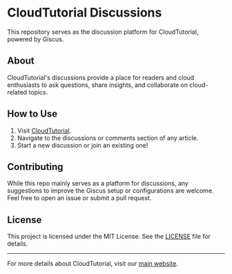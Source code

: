 # CloudTutorial Discussions

This repository serves as the discussion platform for CloudTutorial, powered by Giscus.

## About

CloudTutorial's discussions provide a place for readers and cloud enthusiasts to ask questions, share insights, and collaborate on cloud-related topics.

## How to Use

1. Visit [CloudTutorial](https://cloudtutorial.net).
2. Navigate to the discussions or comments section of any article.
3. Start a new discussion or join an existing one!

## Contributing

While this repo mainly serves as a platform for discussions, any suggestions to improve the Giscus setup or configurations are welcome. Feel free to open an issue or submit a pull request.

## License

This project is licensed under the MIT License. See the [LICENSE](LICENSE) file for details.

---

For more details about CloudTutorial, visit our [main website](https://cloudtutorial.net).
